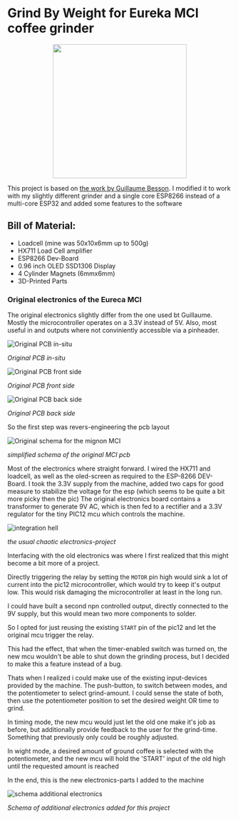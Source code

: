 # Grind By Weight for Eureka MCI coffee grinder

<p align="center">
  <img src="assets/libre_mod v14.png" width="300" />
</p>

This project is based on [the work by Guillaume Besson](https://besson.co/projects/coffee-grinder-smart-scale). I modified it to work with my slightly different grinder and a single core ESP8266 instead of a multi-core ESP32 and added some features to the software


Bill of Material:
-----------------

- Loadcell (mine was 50x10x6mm up to 500g)
- HX711 Load Cell amplifier
- ESP8266 Dev-Board
- 0.96 inch OLED SSD1306 Display
- 4 Cylinder Magnets (6mmx6mm)
- 3D-Printed Parts


### Original electronics of the Eureca MCI

The original electronics slightly differ from the one used bt Guillaume. Mostly the microcontroller operates on a 3.3V instead of 5V. Also, most useful in and outputs where not conviniently accessible via a pinheader.

![Original PCB in-situ](assets/mci_pcb_in_situ.jpg)

*Original PCB in-situ*

![Original PCB front side](assets/mci_pcb_frontside.jpg)

*Original PCB front side*

![Original PCB back side](assets/mci_pcb_backside.jpg)

*Original PCB back side*

So the first step was revers-engineering the pcb layout

![Original schema for the mignon MCI](assets/mignon_schema.png)

*simplified schema of the original MCI pcb*

Most of the electronics where straight forward. I wired the HX711 and loadcell, as well as the oled-screen as required to the ESP-8266 DEV-Board. I took the 3.3V supply from the machine, added two caps for good measure to stabilize the voltage for the esp (which seems to be quite a bit more picky then the pic)
The original electronics board contains a transformer to generate 9V AC, which is then fed to a rectifier and a 3.3V regulator for the tiny PIC12 mcu which controls the machine.

![integration hell](assets/integration-hell.jpg)

*the usual chaotic electronics-project*

Interfacing with the old electronics was where I first realized that this might become a bit more of a project.

Directly triggering the relay by setting the `MOTOR` pin high would sink a lot of current into the pic12 microcontroller, which would try to keep it's output low. This would risk damaging the microcontroller at least in the long run.

I could have built a second npn controlled output, directly connected to the 9V supply, but this would mean two more components to solder.

So I opted for just reusing the existing `START` pin of the pic12 and let the original mcu trigger the relay.

This had the effect, that when the timer-enabled switch was turned on, the new mcu wouldn't be able to shut down the grinding process, but I decided to make this a feature instead of a bug.

Thats when I realized i could make use of the existing input-devices provided by the machine. The push-button, to switch between modes, and the potentiometer to select grind-amount. I could sense the state of both, then use the potentiometer position to set the desired weight OR time to grind.

In timing mode, the new mcu would just let the old one make it's job as before, but additionally provide feedback to the user for the grind-time. Something that previously only could be roughly adjusted.

In wight mode, a desired amount of ground coffee is selected with the potentiometer, and the new mcu will hold the 'START' input of the old high until the requested amount is reached

In the end, this is the new electronics-parts I added to the machine


![schema additional electronics](assets/mignon_additional.png)

*Schema of additional electronics added for this project*

